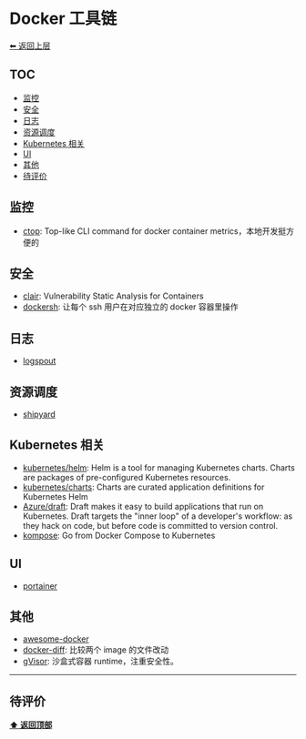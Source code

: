 <a name="top"></a>
# Docker 工具链

[⬅︎ 返回上层](../#docker-工具链)

## TOC

<!-- MarkdownTOC GFM -->

- [监控](#监控)
- [安全](#安全)
- [日志](#日志)
- [资源调度](#资源调度)
- [Kubernetes 相关](#kubernetes-相关)
- [UI](#ui)
- [其他](#其他)
- [待评价](#待评价)

<!-- /MarkdownTOC -->

## 监控

- [ctop](https://github.com/bcicen/ctop): Top-like CLI command for docker container metrics，本地开发挺方便的

## 安全

- [clair](https://github.com/coreos/clair): Vulnerability Static Analysis for Containers
- [dockersh](https://github.com/Yelp/dockersh): 让每个 ssh 用户在对应独立的 docker 容器里操作

## 日志

- [logspout](https://github.com/gliderlabs/logspout)

## 资源调度

- [shipyard](https://github.com/shipyard/shipyard)

## Kubernetes 相关

- [kubernetes/helm](https://github.com/kubernetes/helm): Helm is a tool for managing Kubernetes charts. Charts are packages of pre-configured Kubernetes resources.
- [kubernetes/charts](https://github.com/kubernetes/charts): Charts are curated application definitions for Kubernetes Helm
- [Azure/draft](https://github.com/Azure/draft): Draft makes it easy to build applications that run on Kubernetes. Draft targets the "inner loop" of a developer's workflow: as they hack on code, but before code is committed to version control.
- [kompose](https://github.com/kubernetes/kompose): Go from Docker Compose to Kubernetes


## UI

- [portainer](https://github.com/portainer/portainer)

## 其他

- [awesome-docker](https://github.com/veggiemonk/awesome-docker)
- [docker-diff](https://github.com/moul/docker-diff): 比较两个 image 的文件改动
- [gVisor](https://github.com/google/gvisor): 沙盒式容器 runtime，注重安全性。

-----

## 待评价


**[⬆ 返回顶部](#top)**
